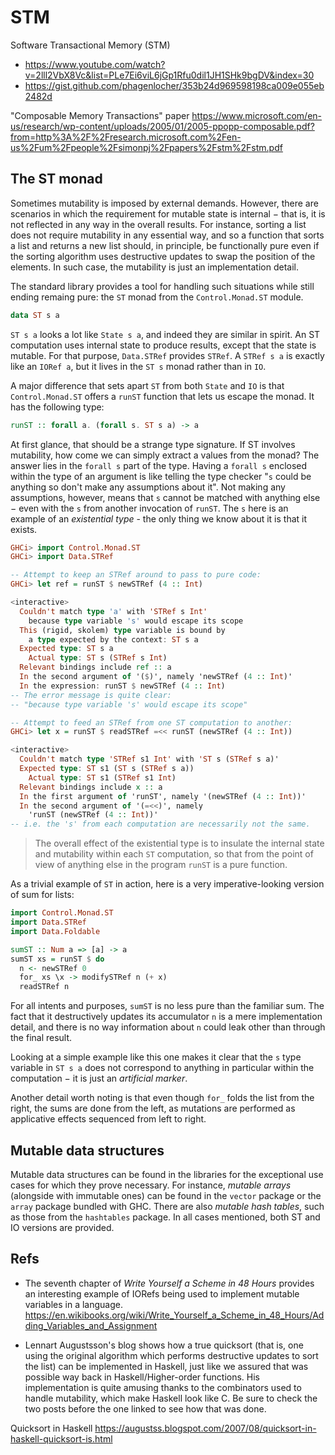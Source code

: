 # STM

Software Transactional Memory (STM)

- https://www.youtube.com/watch?v=2lll2VbX8Vc&list=PLe7Ei6viL6jGp1Rfu0dil1JH1SHk9bgDV&index=30
- https://gist.github.com/phagenlocher/353b24d969598198ca009e055eb2482d

"Composable Memory Transactions" paper
https://www.microsoft.com/en-us/research/wp-content/uploads/2005/01/2005-ppopp-composable.pdf?from=http%3A%2F%2Fresearch.microsoft.com%2Fen-us%2Fum%2Fpeople%2Fsimonpj%2Fpapers%2Fstm%2Fstm.pdf

## The ST monad

Sometimes mutability is imposed by external demands. However, there are scenarios in which the requirement for mutable state is internal − that is, it is not reflected in any way in the overall results. For instance, sorting a list does not require mutability in any essential way, and so a function that sorts a list and returns a new list should, in principle, be functionally pure even if the sorting algorithm uses destructive updates to swap the position of the elements. In such case, the mutability is just an implementation detail.

The standard library provides a tool for handling such situations while still ending remaing pure: the `ST` monad from the `Control.Monad.ST` module.

```hs
data ST s a
```

`ST s a` looks a lot like `State s a`, and indeed they are similar in spirit. An ST computation uses internal state to produce results, except that the state is mutable. For that purpose, `Data.STRef` provides `STRef`. A `STRef s a` is exactly like an `IORef a`, but it lives in the `ST s` monad rather than in `IO`.

A major difference that sets apart `ST` from both `State` and `IO` is that `Control.Monad.ST` offers a `runST` function that lets us escape the monad. It has the following type:

```hs
runST :: forall a. (forall s. ST s a) -> a
```

At first glance, that should be a strange type signature. If ST involves mutability, how come we can simply extract a values from the monad? The answer lies in the `forall s` part of the type. Having a `forall s` enclosed within the type of an argument is like telling the type checker "`s` could be anything so don't make any assumptions about it". Not making any assumptions, however, means that `s` cannot be matched with anything else − even with the `s` from another invocation of `runST`. The `s` here is an example of an *existential type* - the only thing we know about it is that it exists.

```hs
GHCi> import Control.Monad.ST
GHCi> import Data.STRef

-- Attempt to keep an STRef around to pass to pure code:
GHCi> let ref = runST $ newSTRef (4 :: Int)

<interactive>
  Couldn't match type 'a' with 'STRef s Int'
    because type variable 's' would escape its scope
  This (rigid, skolem) type variable is bound by
    a type expected by the context: ST s a
  Expected type: ST s a
    Actual type: ST s (STRef s Int)
  Relevant bindings include ref :: a
  In the second argument of '($)', namely 'newSTRef (4 :: Int)'
  In the expression: runST $ newSTRef (4 :: Int)
-- The error message is quite clear:
-- "because type variable 's' would escape its scope"

-- Attempt to feed an STRef from one ST computation to another:
GHCi> let x = runST $ readSTRef =<< runST (newSTRef (4 :: Int))

<interactive>
  Couldn't match type 'STRef s1 Int' with 'ST s (STRef s a)'
  Expected type: ST s1 (ST s (STRef s a))
    Actual type: ST s1 (STRef s1 Int)
  Relevant bindings include x :: a
  In the first argument of 'runST', namely '(newSTRef (4 :: Int))'
  In the second argument of '(=<<)', namely
    'runST (newSTRef (4 :: Int))'
-- i.e. the 's' from each computation are necessarily not the same.
```

>The overall effect of the existential type is to insulate the internal state and mutability within each `ST` computation, so that from the point of view of anything else in the program `runST` is a pure function.

As a trivial example of `ST` in action, here is a very imperative-looking version of sum for lists:

```hs
import Control.Monad.ST
import Data.STRef
import Data.Foldable

sumST :: Num a => [a] -> a
sumST xs = runST $ do
  n <- newSTRef 0
  for_ xs \x -> modifySTRef n (+ x)
  readSTRef n
```

For all intents and purposes, `sumST` is no less pure than the familiar sum. The fact that it destructively updates its accumulator `n` is a mere implementation detail, and there is no way information about `n` could leak other than through the final result.

Looking at a simple example like this one makes it clear that the `s` type variable in `ST s a` does not correspond to anything in particular within the computation − it is just an *artificial marker*.

Another detail worth noting is that even though `for_` folds the list from the right, the sums are done from the left, as mutations are performed as applicative effects sequenced from left to right.

## Mutable data structures

Mutable data structures can be found in the libraries for the exceptional use cases for which they prove necessary. For instance, *mutable arrays* (alongside with immutable ones) can be found in the `vector` package or the `array` package bundled with GHC. There are also *mutable hash tables*, such as those from the `hashtables` package. In all cases mentioned, both ST and IO versions are provided.


## Refs

* The seventh chapter of *Write Yourself a Scheme in 48 Hours* provides an interesting example of IORefs being used to implement mutable variables in a language.
https://en.wikibooks.org/wiki/Write_Yourself_a_Scheme_in_48_Hours/Adding_Variables_and_Assignment

* Lennart Augustsson's blog shows how a true quicksort (that is, one using the original algorithm which performs destructive updates to sort the list) can be implemented in Haskell, just like we assured that was possible way back in Haskell/Higher-order functions. His implementation is quite amusing thanks to the combinators used to handle mutability, which make Haskell look like C. Be sure to check the two posts before the one linked to see how that was done.

Quicksort in Haskell
https://augustss.blogspot.com/2007/08/quicksort-in-haskell-quicksort-is.html
